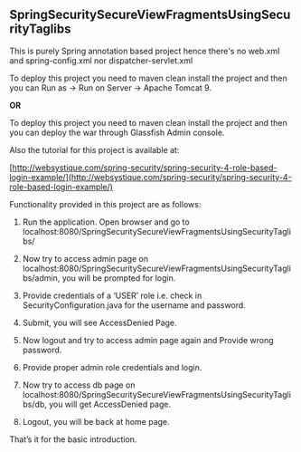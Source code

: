 ## SpringSecuritySecureViewFragmentsUsingSecurityTaglibs

This is purely Spring annotation based project hence there's no web.xml and spring-config.xml 
nor dispatcher-servlet.xml

To deploy this project you need to maven clean install the project and
 then you can Run as -> Run on Server -> Apache Tomcat 9.
 
 <b>OR</b>
 
To deploy this project you need to maven clean install the project and
 then you can deploy the war through Glassfish Admin console.
 
 Also the tutorial for this project is available at:
 
[http://websystique.com/spring-security/spring-security-4-role-based-login-example/](http://websystique.com/spring-security/spring-security-4-role-based-login-example/)

Functionality provided in this project are as follows:


1. Run the application. Open browser and go to localhost:8080/SpringSecuritySecureViewFragmentsUsingSecurityTaglibs/

2. Now try to access admin page on localhost:8080/SpringSecuritySecureViewFragmentsUsingSecurityTaglibs/admin, you will be prompted for login.

3. Provide credentials of a ‘USER’ role i.e. check in SecurityConfiguration.java for the username and password.

4. Submit, you will see AccessDenied Page.

5. Now logout and try to access admin page again and Provide wrong password.

6. Provide proper admin role credentials and login.

7. Now try to access db page on localhost:8080/SpringSecuritySecureViewFragmentsUsingSecurityTaglibs/db, you will get AccessDenied page.

8. Logout, you will be back at home page.

That’s it for the basic introduction.
